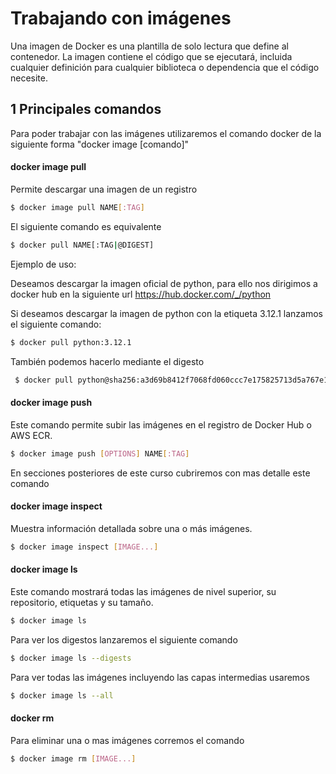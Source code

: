 # Trabajando con imágenes

Una imagen de Docker es una plantilla de solo lectura que define al contenedor. La imagen contiene el código que se ejecutará, incluida cualquier definición para cualquier biblioteca o dependencia que el código necesite.

## 1 Principales comandos

Para poder trabajar con las imágenes utilizaremos el comando docker de la siguiente forma "docker image [comando]"

#### docker image pull

Permite descargar una imagen de un registro

```sh
$ docker image pull NAME[:TAG]
```

El siguiente comando es equivalente

```sh
$ docker pull NAME[:TAG|@DIGEST]
```

Ejemplo de uso:

Deseamos descargar la imagen oficial de python, para ello nos dirigimos a docker hub en la siguiente url https://hub.docker.com/_/python

Si deseamos descargar la imagen de python con la etiqueta 3.12.1 lanzamos el siguiente comando:

```sh
$ docker pull python:3.12.1
```

También podemos hacerlo mediante el digesto

```sh
 $ docker pull python@sha256:a3d69b8412f7068fd060ccc7e175825713d5a767e1e14753e75bce6f746c8a7e
 ```

#### docker image push

Este comando permite subir las imágenes en el registro de Docker Hub o AWS ECR.

```sh
$ docker image push [OPTIONS] NAME[:TAG]
```

En secciones posteriores de este curso cubriremos con mas detalle este comando

#### docker image inspect

Muestra información detallada sobre una o más imágenes.

```sh
$ docker image inspect [IMAGE...]
```

#### docker image ls

Este comando mostrará todas las imágenes de nivel superior, su repositorio, etiquetas y su tamaño.

 ```sh
$ docker image ls
```

Para ver los digestos lanzaremos el siguiente comando

```sh
$ docker image ls --digests
```

Para ver todas las imágenes incluyendo las capas intermedias usaremos

```sh
$ docker image ls --all
```

#### docker rm

Para eliminar una o mas imágenes corremos el comando

```sh
$ docker image rm [IMAGE...]
```
